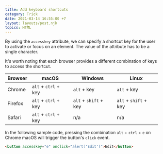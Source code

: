 ```yaml
---
title: Add keyboard shortcuts
category: Trick
date: 2021-03-14 16:55:00 +7
layout: layouts/post.njk
topics: HTML
---
```


By using the `accesskey` attribute, we can specify a shortcut key for the user to activate or focus on an element. The value of the attribute has to be a single character.

It's worth noting that each browser provides a different combination of keys to access the shortcut.

| Browser | macOS                | Windows               | Linux                 |
| ------- | -------------------- | --------------------- | --------------------- |
| Chrome  | `alt` + `ctrl` + key | `alt` + key           | `alt` + key           |
| Firefox | `alt` + `ctrl` + key | `alt` + `shift` + key | `alt` + `shift` + key |
| Safari  | `alt` + `ctrl` + key | n/a                   | n/a                   |

In the following sample code, pressing the combination `alt` + `ctrl` + `e` on Chrome macOS will trigger the button's `click` event.

```html
<button accesskey="e" onclick="alert('Edit')">Edit</button>
```

